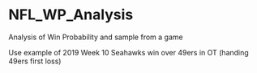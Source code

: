 # NFL_WP_Analysis
Analysis of Win Probability and sample from a game

Use example of 2019 Week 10 Seahawks win over 49ers in OT (handing 49ers first loss)
